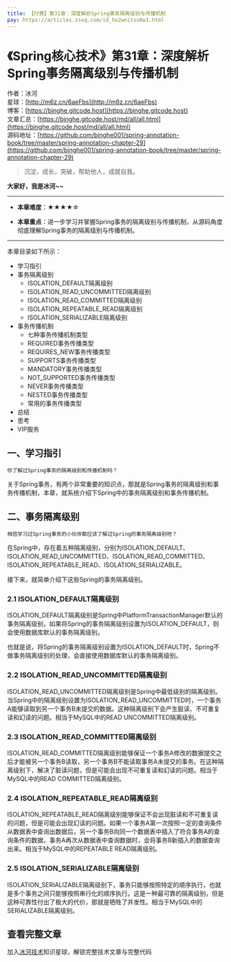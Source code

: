 ```yaml
---
title: 【付费】第31章：深度解析Spring事务隔离级别与传播机制
pay: https://articles.zsxq.com/id_ho2wnitvu0w1.html
---
```


# 《Spring核心技术》第31章：深度解析Spring事务隔离级别与传播机制

作者：冰河
<br/>星球：[http://m6z.cn/6aeFbs](http://m6z.cn/6aeFbs)
<br/>博客：[https://binghe.gitcode.host](https://binghe.gitcode.host)
<br/>文章汇总：[https://binghe.gitcode.host/md/all/all.html](https://binghe.gitcode.host/md/all/all.html)
<br/>源码地址：[https://github.com/binghe001/spring-annotation-book/tree/master/spring-annotation-chapter-29](https://github.com/binghe001/spring-annotation-book/tree/master/spring-annotation-chapter-29)

> 沉淀，成长，突破，帮助他人，成就自我。

**大家好，我是冰河~~**

------

* **本章难度**：★★★★☆

* **本章重点**：进一步学习并掌握Spring事务的隔离级别与传播机制，从源码角度彻底理解Spring事务的隔离级别与传播机制。

------

本章目录如下所示：

* 学习指引
* 事务隔离级别
  * ISOLATION_DEFAULT隔离级别
  * ISOLATION_READ_UNCOMMITTED隔离级别
  * ISOLATION_READ_COMMITTED隔离级别
  * ISOLATION_REPEATABLE_READ隔离级别
  * ISOLATION_SERIALIZABLE隔离级别
* 事务传播机制
  * 七种事务传播机制类型
  * REQUIRED事务传播类型
  * REQUIRES_NEW事务传播类型
  * SUPPORTS事务传播类型
  * MANDATORY事务传播类型
  * NOT_SUPPORTED事务传播类型
  * NEVER事务传播类型
  * NESTED事务传播类型
  * 常用的事务传播类型
* 总结
* 思考
* VIP服务

## 一、学习指引

`你了解过Spring事务的隔离级别和传播机制吗？`

关于Spring事务，有两个非常重要的知识点，那就是Spring事务的隔离级别和事务传播机制，本章，就系统介绍下Spring中的事务隔离级别和事务传播机制。

## 二、事务隔离级别

`相信学习过Spring事务的小伙伴都应该了解过Spring的事务隔离级别吧？`

在Spring中，存在着五种隔离级别，分别为ISOLATION_DEFAULT、ISOLATION_READ_UNCOMMITTED、ISOLATION_READ_COMMITTED、ISOLATION_REPEATABLE_READ、ISOLATION_SERIALIZABLE。

接下来，就简单介绍下这些Spring的事务隔离级别。

### 2.1 ISOLATION_DEFAULT隔离级别

ISOLATION_DEFAULT隔离级别是Spring中PlatformTransactionManager默认的事务隔离级别，如果将Spring的事务隔离级别设置为ISOLATION_DEFAULT，则会使用数据库默认的事务隔离级别。

也就是说，将Spring的事务隔离级别设置为ISOLATION_DEFAULT时，Spring不做事务隔离级别的处理，会直接使用数据库默认的事务隔离级别。

### 2.2 ISOLATION_READ_UNCOMMITTED隔离级别

ISOLATION_READ_UNCOMMITTED隔离级别是Spring中最低级别的隔离级别。当Spring中的隔离级别设置为ISOLATION_READ_UNCOMMITTED时，一个事务A能够读取到另一个事务B未提交的数据。这种隔离级别下会产生脏读、不可重复读和幻读的问题。相当于MySQL中的READ UNCOMMITTED隔离级别。

### 2.3 ISOLATION_READ_COMMITTED隔离级别

ISOLATION_READ_COMMITTED隔离级别能够保证一个事务A修改的数据提交之后才能被另一个事务B读取，另一个事务B不能读取事务A未提交的事务。在这种隔离级别下，解决了脏读问题，但是可能会出现不可重复读和幻读的问题。相当于MySQL中的READ COMMITTED隔离级别。

### 2.4 ISOLATION_REPEATABLE_READ隔离级别

ISOLATION_REPEATABLE_READ隔离级别能够保证不会出现脏读和不可重复读的问题，但是可能会出现幻读的问题。如果一个事务A第一次按照一定的查询条件从数据表中查询出数据后，另一个事务B向同一个数据表中插入了符合事务A的查询条件的数据，事务A再次从数据表中查询数据时，会将事务B新插入的数据查询出来。相当于MySQL中的REPEATABLE READ隔离级别。

### 2.5 ISOLATION_SERIALIZABLE隔离级别

ISOLATION_SERIALIZABLE隔离级别下，事务只能够按照特定的顺序执行，也就是多个事务之间只能够按照串行化的顺序执行。这是一种最可靠的隔离级别，但是这种可靠性付出了极大的代价，那就是牺牲了并发性。相当于MySQL中的SERIALIZABLE隔离级别。

## 查看完整文章

加入[冰河技术](http://m6z.cn/6aeFbs)知识星球，解锁完整技术文章与完整代码

